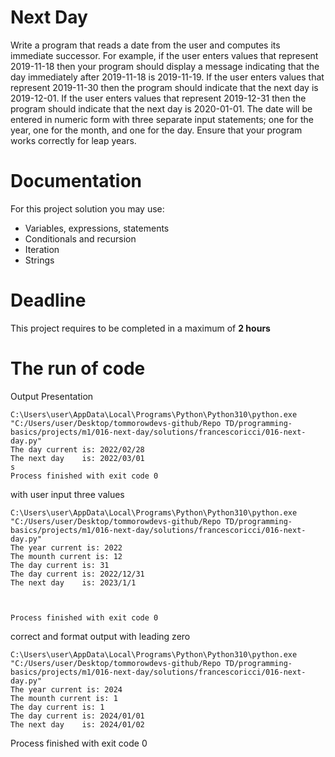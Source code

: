# Next Day

Write a program that reads a date from the user and computes its immediate successor. 
For example, if the user enters values that represent 2019-11-18 then your program should display a message indicating that the day immediately after 2019-11-18 is 2019-11-19. 
If the user enters values that represent 2019-11-30 then the program should indicate that the next day is 2019-12-01. 
If the user enters values that represent 2019-12-31 then the program should indicate that the next day is 2020-01-01. 
The date will be entered in numeric form with three separate input statements; one for the year, one for the month, and one for the day. 
Ensure that your program works correctly for leap years.


# Documentation

For this project solution you may use:

- Variables, expressions, statements
- Conditionals and recursion
- Iteration
- Strings

# Deadline

This project requires to be completed in a maximum of **2 hours**

# The run of code

Output Presentation
```
C:\Users\user\AppData\Local\Programs\Python\Python310\python.exe "C:/Users/user/Desktop/tommorowdevs-github/Repo TD/programming-basics/projects/m1/016-next-day/solutions/francescoricci/016-next-day.py"
The day current is: 2022/02/28
The next day    is: 2022/03/01
s
Process finished with exit code 0
```


with user input three values
```
C:\Users\user\AppData\Local\Programs\Python\Python310\python.exe "C:/Users/user/Desktop/tommorowdevs-github/Repo TD/programming-basics/projects/m1/016-next-day/solutions/francescoricci/016-next-day.py"
The year current is: 2022
The mounth current is: 12
The day current is: 31
The day current is: 2022/12/31
The next day    is: 2023/1/1



Process finished with exit code 0
```

correct and format output with leading zero
```
C:\Users\user\AppData\Local\Programs\Python\Python310\python.exe "C:/Users/user/Desktop/tommorowdevs-github/Repo TD/programming-basics/projects/m1/016-next-day/solutions/francescoricci/016-next-day.py"
The year current is: 2024
The mounth current is: 1
The day current is: 1
The day current is: 2024/01/01
The next day    is: 2024/01/02
```


Process finished with exit code 0